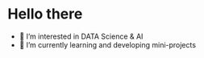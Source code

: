 # Hello there
 - 👀 I’m interested in DATA Science & AI 
 - 🌱 I’m currently learning and developing mini-projects 

